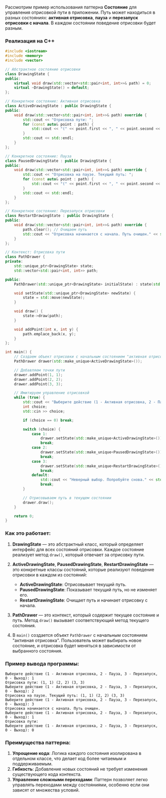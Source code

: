Рассмотрим пример использования паттерна **Состояние** для управления отрисовкой пути в приложении. Путь может находиться в разных состояниях: **активная отрисовка**, **пауза** и **перезапуск отрисовки с начала**. В каждом состоянии поведение отрисовки будет разным.

### Реализация на C++

```cpp
#include <iostream>
#include <memory>
#include <vector>

// Абстрактное состояние отрисовки
class DrawingState {
public:
    virtual void draw(std::vector<std::pair<int, int>>& path) = 0;
    virtual ~DrawingState() = default;
};

// Конкретное состояние: Активная отрисовка
class ActiveDrawingState : public DrawingState {
public:
    void draw(std::vector<std::pair<int, int>>& path) override {
        std::cout << "Отрисовка пути: ";
        for (const auto& point : path) {
            std::cout << "(" << point.first << ", " << point.second << ") ";
        }
        std::cout << std::endl;
    }
};

// Конкретное состояние: Пауза
class PausedDrawingState : public DrawingState {
public:
    void draw(std::vector<std::pair<int, int>>& path) override {
        std::cout << "Отрисовка на паузе. Текущий путь: ";
        for (const auto& point : path) {
            std::cout << "(" << point.first << ", " << point.second << ") ";
        }
        std::cout << std::endl;
    }
};

// Конкретное состояние: Перезапуск отрисовки
class RestartDrawingState : public DrawingState {
public:
    void draw(std::vector<std::pair<int, int>>& path) override {
        path.clear(); // Очищаем путь
        std::cout << "Отрисовка начинается с начала. Путь очищен." << std::endl;
    }
};

// Контекст: Отрисовка пути
class PathDrawer {
private:
    std::unique_ptr<DrawingState> state;
    std::vector<std::pair<int, int>> path;

public:
    PathDrawer(std::unique_ptr<DrawingState> initialState) : state(std::move(initialState)) {}

    void setState(std::unique_ptr<DrawingState> newState) {
        state = std::move(newState);
    }

    void draw() {
        state->draw(path);
    }

    void addPoint(int x, int y) {
        path.emplace_back(x, y);
    }
};

int main() {
    // Создаем объект отрисовки с начальным состоянием "активная отрисовка"
    PathDrawer drawer(std::make_unique<ActiveDrawingState>());

    // Добавляем точки пути
    drawer.addPoint(1, 1);
    drawer.addPoint(2, 2);
    drawer.addPoint(3, 3);

    // Имитируем управление отрисовкой
    while (true) {
        std::cout << "Выберите действие (1 - Активная отрисовка, 2 - Пауза, 3 - Перезапуск, 0 - Выход): ";
        int choice;
        std::cin >> choice;

        if (choice == 0) break;

        switch (choice) {
            case 1:
                drawer.setState(std::make_unique<ActiveDrawingState>());
                break;
            case 2:
                drawer.setState(std::make_unique<PausedDrawingState>());
                break;
            case 3:
                drawer.setState(std::make_unique<RestartDrawingState>());
                break;
            default:
                std::cout << "Неверный выбор. Попробуйте снова." << std::endl;
                break;
        }

        // Отрисовываем путь в текущем состоянии
        drawer.draw();
    }

    return 0;
}
```

### Как это работает:

1. **DrawingState** — это абстрактный класс, который определяет интерфейс для всех состояний отрисовки. Каждое состояние реализует метод `draw()`, который отвечает за отрисовку пути.

2. **ActiveDrawingState**, **PausedDrawingState**, **RestartDrawingState** — это конкретные классы состояний, которые реализуют поведение отрисовки в каждом из состояний:
   - **ActiveDrawingState**: Отрисовывает текущий путь.
   - **PausedDrawingState**: Показывает текущий путь, но не изменяет его.
   - **RestartDrawingState**: Очищает путь и начинает отрисовку с начала.

3. **PathDrawer** — это контекст, который содержит текущее состояние и путь. Метод `draw()` вызывает соответствующий метод текущего состояния.

4. В `main()` создается объект `PathDrawer` с начальным состоянием "активная отрисовка". Пользователь может выбирать новое состояние, и отрисовка будет меняться в зависимости от выбранного состояния.

### Пример вывода программы:

```
Выберите действие (1 - Активная отрисовка, 2 - Пауза, 3 - Перезапуск, 0 - Выход): 1
Отрисовка пути: (1, 1) (2, 2) (3, 3) 
Выберите действие (1 - Активная отрисовка, 2 - Пауза, 3 - Перезапуск, 0 - Выход): 2
Отрисовка на паузе. Текущий путь: (1, 1) (2, 2) (3, 3) 
Выберите действие (1 - Активная отрисовка, 2 - Пауза, 3 - Перезапуск, 0 - Выход): 3
Отрисовка начинается с начала. Путь очищен.
Выберите действие (1 - Активная отрисовка, 2 - Пауза, 3 - Перезапуск, 0 - Выход): 1
Отрисовка пути: 
Выберите действие (1 - Активная отрисовка, 2 - Пауза, 3 - Перезапуск, 0 - Выход): 0
```

### Преимущества паттерна:

1. **Упрощение кода**: Логика каждого состояния изолирована в отдельном классе, что делает код более читаемым и поддерживаемым.
2. **Гибкость**: Добавление новых состояний не требует изменения существующего кода контекста.
3. **Управление сложными переходами**: Паттерн позволяет легко управлять переходами между состояниями, особенно если они зависят от множества условий.